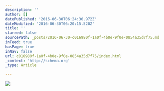 ```yaml
---
description: ''
author: []
datePublished: '2016-06-30T06:24:30.972Z'
dateModified: '2016-06-30T06:20:15.520Z'
title: ''
starred: false
sourcePath: _posts/2016-06-30-c016980f-1a0f-4b0e-9f0e-0854a35d7f75.md
inFeed: true
hasPage: true
inNav: false
url: c016980f-1a0f-4b0e-9f0e-0854a35d7f75/index.html
_context: 'http://schema.org'
_type: Article

---
```

![](https://the-grid-user-content.s3-us-west-2.amazonaws.com/f4cefe27-0a2f-4b69-acac-25f784e8c3e7.jpg)
